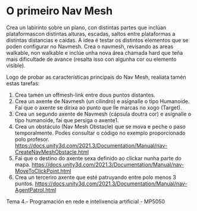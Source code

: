 # O primeiro Nav Mesh

Crea un labirinto sobre un plano, con distintas partes que inclúan plataformascon distintas alturas, escadas, saltos entre plataformas a distintas distancias e caídas. A idea é testar os distintos elementos que se poden configurar no Navmesh. Crea o navmesh, revisando as areas walkable, non walkable e inclúe unha nova área chamada hard que teña mais dificultade de avance (resalta isso con algunha cor ou elemento visible).

Logo de probar as características principais do Nav Mesh, realiata tamén estas tarefas:

1. Crea tamén un offmesh-link entre dous puntos distantes.
2. Crea un axente de Navmesh (un cilindro) e asígnalle o tipo Humanoide. Fai que o axente se dirixa ao punto que lle marcas no xogo (Target).
3. Crea un segundo axente de Navmesh (cápsula doutra cor) e asígnalle o tipo humanoide, fai que persiga o axente1.
4. Crea un obstáculo (Nav Mesh Obstacle) que se mova e peche o paso temporalmente. Podes consultar o código no exemplo proporcionado polo profesor. https://docs.unity3d.com/2021.3/Documentation/Manual/nav-CreateNavMeshObstacle.html
5. Fai que o destino do axente sexa definido ao clickar nunha parte do mapa. https://docs.unity3d.com/2021.3/Documentation/Manual/nav-MoveToClickPoint.html
6. Crea un terceriro axente que esté patruyando entre polo menos 3 puntos. https://docs.unity3d.com/2021.3/Documentation/Manual/nav-AgentPatrol.html

Tema 4.- Programación en rede e intelixencia artificial - MP5050
